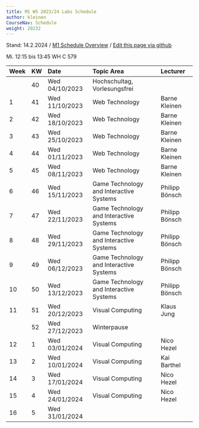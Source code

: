 ```yaml
---
title: M1 WS 2023/24 Labs Schedule
author: kleinen
CourseNav: Schedule
weight: 20232
---
```


Stand: 14.2.2024 / 
[M1 Schedule Overview](/classes/m1)
/
[Edit this page via github](https://github.com/bkleinen/bkleinen.github.io/blob/main/hugo/content/classes/ws2023/m1-web/schedule/index.md)

Mi.	12:15 bis 13:45	 WH C 579

| Week | KW | Date           | Topic Area                              | Lecturer       |
|:-----|:---|:---------------|:----------------------------------------|:---------------|
|      | 40 | Wed 04/10/2023 | Hochschultag, Vorlesungsfrei            |                |
| 1    | 41 | Wed 11/10/2023 | Web Technology                          | Barne Kleinen  |
| 2    | 42 | Wed 18/10/2023 | Web Technology                          | Barne Kleinen  |
| 3    | 43 | Wed 25/10/2023 | Web Technology                          | Barne Kleinen  |
| 4    | 44 | Wed 01/11/2023 | Web Technology                          | Barne Kleinen  |
| 5    | 45 | Wed 08/11/2023 | Web Technology                          | Barne Kleinen  |
| 6    | 46 | Wed 15/11/2023 | Game Technology and Interactive Systems | Philipp Bönsch |
| 7    | 47 | Wed 22/11/2023 | Game Technology and Interactive Systems | Philipp Bönsch |
| 8    | 48 | Wed 29/11/2023 | Game Technology and Interactive Systems | Philipp Bönsch |
| 9    | 49 | Wed 06/12/2023 | Game Technology and Interactive Systems | Philipp Bönsch |
| 10   | 50 | Wed 13/12/2023 | Game Technology and Interactive Systems | Philipp Bönsch |
| 11   | 51 | Wed 20/12/2023 | Visual Computing                        | Klaus Jung     |
|      | 52 | Wed 27/12/2023 | Winterpause                             |                |
| 12   | 1  | Wed 03/01/2024 | Visual Computing                        | Nico Hezel     |
| 13   | 2  | Wed 10/01/2024 | Visual Computing                        | Kai Barthel    |
| 14   | 3  | Wed 17/01/2024 | Visual Computing                        | Nico Hezel     |
| 15   | 4  | Wed 24/01/2024 | Visual Computing                        | Nico Hezel     |
| 16   | 5  | Wed 31/01/2024 |                                         |                |


